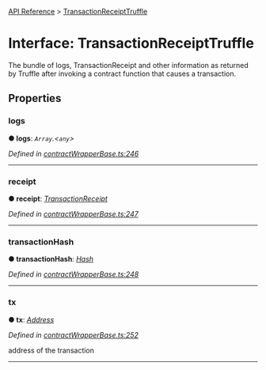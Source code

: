 [API Reference](../README.md) > [TransactionReceiptTruffle](../interfaces/TransactionReceiptTruffle.md)



# Interface: TransactionReceiptTruffle


The bundle of logs, TransactionReceipt and other information as returned by Truffle after invoking a contract function that causes a transaction.


## Properties
<a id="logs"></a>

###  logs

**●  logs**:  *`Array`.<`any`>* 

*Defined in [contractWrapperBase.ts:246](https://github.com/daostack/arc.js/blob/42de6847/lib/contractWrapperBase.ts#L246)*





___

<a id="receipt"></a>

###  receipt

**●  receipt**:  *[TransactionReceipt](TransactionReceipt.md)* 

*Defined in [contractWrapperBase.ts:247](https://github.com/daostack/arc.js/blob/42de6847/lib/contractWrapperBase.ts#L247)*





___

<a id="transactionHash"></a>

###  transactionHash

**●  transactionHash**:  *[Hash](../#Hash)* 

*Defined in [contractWrapperBase.ts:248](https://github.com/daostack/arc.js/blob/42de6847/lib/contractWrapperBase.ts#L248)*





___

<a id="tx"></a>

###  tx

**●  tx**:  *[Address](../#Address)* 

*Defined in [contractWrapperBase.ts:252](https://github.com/daostack/arc.js/blob/42de6847/lib/contractWrapperBase.ts#L252)*



address of the transaction




___


